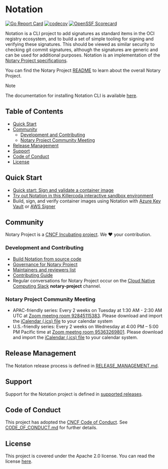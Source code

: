 # Notation

[![Go Report Card](https://goreportcard.com/badge/github.com/notaryproject/notation)](https://goreportcard.com/report/github.com/notaryproject/notation)
[![codecov](https://codecov.io/gh/notaryproject/notation/branch/main/graph/badge.svg)](https://codecov.io/gh/notaryproject/notation)
[![OpenSSF Scorecard](https://api.securityscorecards.dev/projects/github.com/notaryproject/notation/badge)](https://api.securityscorecards.dev/projects/github.com/notaryproject/notation)

Notation is a CLI project to add signatures as standard items in the OCI registry ecosystem, and to build a set of simple tooling for signing and verifying these signatures. This should be viewed as similar security to checking git commit signatures, although the signatures are generic and can be used for additional purposes. Notation is an implementation of the [Notary Project specifications][notaryproject-specs].

You can find the Notary Project [README](https://github.com/notaryproject/.github/blob/main/README.md) to learn about the overall Notary Project.

> [!NOTE]
> The documentation for installing Notation CLI is available [here](https://notaryproject.dev/docs/user-guides/installation/cli/).

## Table of Contents

  - [Quick Start](#quick-start)
  - [Community](#community)
    - [Development and Contributing](#development-and-contributing)
    - [Notary Project Community Meeting](#notary-project-community-meeting)
  - [Release Management](#release-management)
  - [Support](#support)
  - [Code of Conduct](#code-of-conduct)
  - [License](#license)

## Quick Start

- [Quick start: Sign and validate a container image](https://notaryproject.dev/docs/quickstart-guides/quickstart-sign-image-artifact/)
- [Try out Notation in this Killercoda interactive sandbox environment](https://killercoda.com/notaryproject/scenario/notation)
- Build, sign, and verify container images using Notation with [Azure Key Vault](https://docs.microsoft.com/azure/container-registry/container-registry-tutorial-sign-build-push?wt.mc_id=azurelearn_inproduct_oss_notaryproject) or [AWS Signer](https://docs.aws.amazon.com/signer/latest/developerguide/container-workflow.html)

## Community

Notary Project is a [CNCF Incubating project](https://www.cncf.io/projects/notary/). We :heart: your contribution.

### Development and Contributing

- [Build Notation from source code](/building.md)
- [Governance for Notary Project](https://github.com/notaryproject/.github/blob/master/GOVERNANCE.md)
- [Maintainers and reviewers list](https://github.com/notaryproject/notation/blob/main/CODEOWNERS)
- [Contributing Guide](https://github.com/notaryproject/.github/blob/main/CONTRIBUTING.md)
- Regular conversations for Notary Project occur on the [Cloud Native Computing Slack](https://slack.cncf.io/) **notary-project** channel.

### Notary Project Community Meeting

- APAC-friendly series: Every 2 weeks on Tuesday at 1:30 AM - 2:30 AM UTC at [Zoom meetng room 92845115383](https://zoom.us/j/92845115383). Please download and import the [iCalendar (.ics) file](https://zoom.us/meeting/tJYlc-yprz4pEtfURgkU87H92Lp5_tEUFUlU/ics?icsToken=DFsuxg27fSEsMo7tewAALAAAAGAjUyl-OF5plM9lOFCrpHnZXosEXk5n-tLtsqKh536tFi9N6wUbHvDObIuPsqNHNdm01l7wM7eyL1d_rDAwMDAwMQ&meetingMasterEventId=3KMpeJ5TS6G9a3N4vuLuHg) to your calendar system
- U.S.-friendly series: Every 2 weeks on Wednesday at 4:00 PM – 5:00 PM Pacific time at [Zoom meetng room 95363269801](https://zoom.us/j/95363269801). Please download and import the [iCalendar (.ics) file](https://www.zoom.us/meeting/tJEuceqqqDIiGtUQKXiRMH44tFHULzhkHZ-T/ics?meetingMasterEventId=5QOyHuxhS0KKE5L-X-w41A) to your calendar system.

## Release Management

The Notation release process is defined in [RELEASE_MANAGEMENT.md](RELEASE_MANAGEMENT.md#supported-releases).

## Support

Support for the Notation project is defined in [supported releases](RELEASE_MANAGEMENT.md#supported-releases).

## Code of Conduct

This project has adopted the [CNCF Code of Conduct](https://github.com/cncf/foundation/blob/master/code-of-conduct.md). See [CODE_OF_CONDUCT.md](CODE_OF_CONDUCT.md) for further details.

## License

This project is covered under the Apache 2.0 license. You can read the license [here](LICENSE).

[notation-releases]:      https://github.com/notaryproject/notation/releases
[notaryproject-specs]:         https://github.com/notaryproject/notaryproject
[artifact-manifest]:      https://github.com/oras-project/artifacts-spec/blob/main/artifact-manifest.md
[cncf-distribution]:      https://github.com/oras-project/distribution

